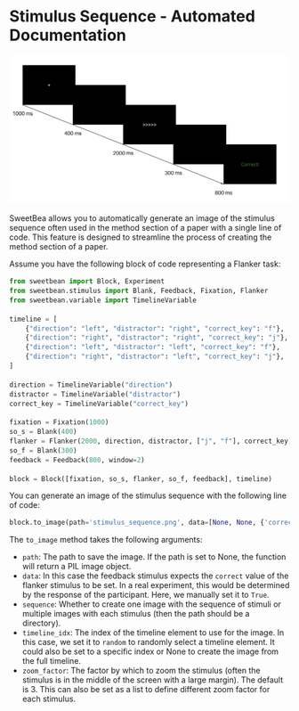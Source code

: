 # Stimulus Sequence - Automated Documentation

![stimulus_sequence](../img/stimulus_sequence.png)

SweetBea allows you to automatically generate an image of the stimulus sequence often used in the method section of a paper with a single line of code. This feature is designed to streamline the process of creating the method section of a paper.

Assume you have the following block of code representing a Flanker task:
```python
from sweetbean import Block, Experiment
from sweetbean.stimulus import Blank, Feedback, Fixation, Flanker
from sweetbean.variable import TimelineVariable

timeline = [
    {"direction": "left", "distractor": "right", "correct_key": "f"},
    {"direction": "right", "distractor": "right", "correct_key": "j"},
    {"direction": "left", "distractor": "left", "correct_key": "f"},
    {"direction": "right", "distractor": "left", "correct_key": "j"},
]

direction = TimelineVariable("direction")
distractor = TimelineVariable("distractor")
correct_key = TimelineVariable("correct_key")

fixation = Fixation(1000)
so_s = Blank(400)
flanker = Flanker(2000, direction, distractor, ["j", "f"], correct_key)
so_f = Blank(300)
feedback = Feedback(800, window=2)

block = Block([fixation, so_s, flanker, so_f, feedback], timeline)
```

You can generate an image of the stimulus sequence with the following line of code:
```python
block.to_image(path='stimulus_sequence.png', data=[None, None, {'correct': True}, None, None], sequence=True, timeline_idx='random', zoom_factor=3)
```

The `to_image` method takes the following arguments:
- `path`: The path to save the image. If the path is set to None, the function will return a PIL image object.
- `data`: In this case the feedback stimulus expects the `correct` value of the flanker stimulus to be set. In a real experiment, this would be determined by the response of the participant. Here, we manually set it to `True`.
- `sequence`: Whether to create one image with the sequence of stimuli or multiple images with each stimulus (then the path should be a directory).
- `timeline_idx`: The index of the timeline element to use for the image. In this case, we set it to `random` to randomly select a timeline element. It could also be set to a specific index or None to create the image from the full timeline.
- `zoom_factor`: The factor by which to zoom the stimulus (often the stimulus is in the middle of the screen with a large margin). The default is 3. This can also be set as a list to define different zoom factor for each stimulus.